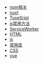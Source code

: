 <!-- * [HTML5](view/web/HTML5.md)
* [CSS](view/web/CSS.md)
* [JavaScript](view/web/javascript/JavaScript.md)
* [vue](view/web/vue/vue.md)
* [react](view/web/react/react.md)
* [npm相关](view/web/npm/npm.md)
* [配置](view/config/config.md) -->
* [npm相关](view/web/npm/npm.md)
* [nuxt](view/web/nuxt.md)
* [TypeSript](view/web/ts.md)
* [js常用方法](view/web/js-utils.md)
* [ServiceWorker](view/web/sw.md)
* [HTML](view/web/HTML5.md)
* [js](view/web/javascript/JavaScript.md)
* [常用库](view/web/libs/_sidebar.md)
* [CSS](view/web/CSS.md)
* [vue](view/web/vue/vue.md)
